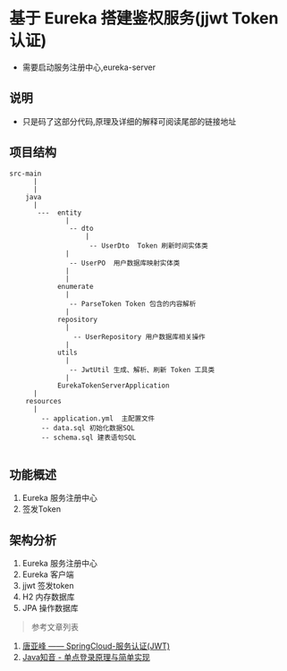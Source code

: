 # 基于 Eureka 搭建鉴权服务(jjwt Token认证)

  * 需要启动服务注册中心,eureka-server

## 说明
  
  * 只是码了这部分代码,原理及详细的解释可阅读尾部的链接地址

## 项目结构

```
src-main
      |
      |
    java
      |
       ---  entity
              |
               -- dto
                   |
                    -- UserDto  Token 刷新时间实体类
              |
               -- UserPO  用户数据库映射实体类
              |
              |
            enumerate
              |
               -- ParseToken Token 包含的内容解析
              |
            repository
              |
                -- UserRepository 用户数据库相关操作
              |
            utils
              |
               -- JwtUtil 生成、解析、刷新 Token 工具类
              |
            EurekaTokenServerApplication
      |
    resources
      |
        -- application.yml  主配置文件
        -- data.sql 初始化数据SQL
        -- schema.sql 建表语句SQL
      

```
## 功能概述

1. Eureka 服务注册中心
2. 签发Token

## 架构分析

1. Eureka 服务注册中心
2. Eureka 客户端
3. jjwt 签发token
4. H2 内存数据库
5. JPA 操作数据库

> 参考文章列表

1. <a href="https://blog.battcn.com/2017/08/15/springcloud/dalston/spring-cloud-security-jwt/" target="_blank"> 唐亚峰 —— SpringCloud-服务认证(JWT)</a>
2. <a href="https://www.javazhiyin.com/35020.html" target="_blank">Java知音 - 单点登录原理与简单实现</a>